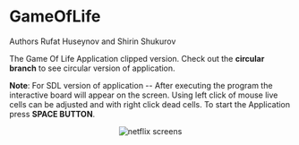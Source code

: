 # GameOfLife

Authors Rufat Huseynov and Shirin Shukurov

The Game Of Life Application clipped version. Check out the **circular branch** to see circular version of application.

**Note**: For SDL version of application -- After executing the program the interactive board will appear on the screen. Using left click of mouse live cells can be adjusted and with right click dead cells. To start the Application press **SPACE BUTTON**.



<p align="center">
  <img alt="netflix screens" src="https://imgur.com/eKvVa8Y" />
</p>
